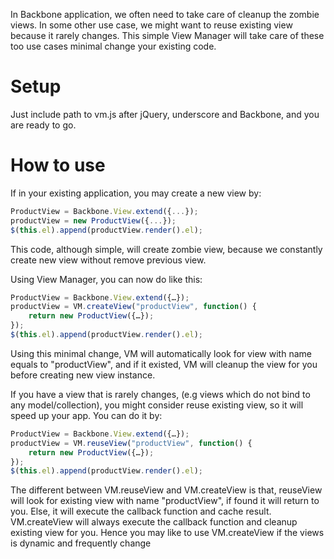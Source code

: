 In Backbone application, we often need to take care of cleanup the zombie views. In some other use case, we might want to reuse existing view because it rarely changes. This simple View Manager will take care of these too use cases minimal change your existing code.

# Setup
Just include path to vm.js after jQuery, underscore and Backbone, and you are ready to go.
<script src="path/to/jquery"></script>
<script src="path/to/underscore"></script>
<script src="path/to/backbone"></script>
<script src="path/to/vm.js"></script>

# How to use

If in your existing application, you may create a new view by:
```javascript
ProductView = Backbone.View.extend({...});
productView = new ProductView({...});
$(this.el).append(productView.render().el);
```
This code, although simple, will create zombie view, because we constantly create new view without remove previous view.

Using View Manager, you can now do like this:
```javascript
ProductView = Backbone.View.extend({…});
productView = VM.createView("productView", function() {
    return new ProductView({…});
});
$(this.el).append(productView.render().el);
```

Using this minimal change, VM will automatically look for view with name equals to "productView", and if it existed, VM will cleanup the view for you before creating new view instance.

If you have a view that is rarely changes, (e.g views which do not bind to any model/collection), you might consider reuse existing view, so it will speed up your app. You can do it by:
```javascript
ProductView = Backbone.View.extend({…});
productView = VM.reuseView("productView", function() {
    return new ProductView({…});
});
$(this.el).append(productView.render().el);
```
The different between VM.reuseView and VM.createView is that, reuseView will look for existing view with name "productView", if found it will return to you. Else, it will execute the callback function and cache result. VM.createView will always execute the callback function and cleanup existing view for you. Hence you may like to use VM.createView if the views is dynamic and frequently change
